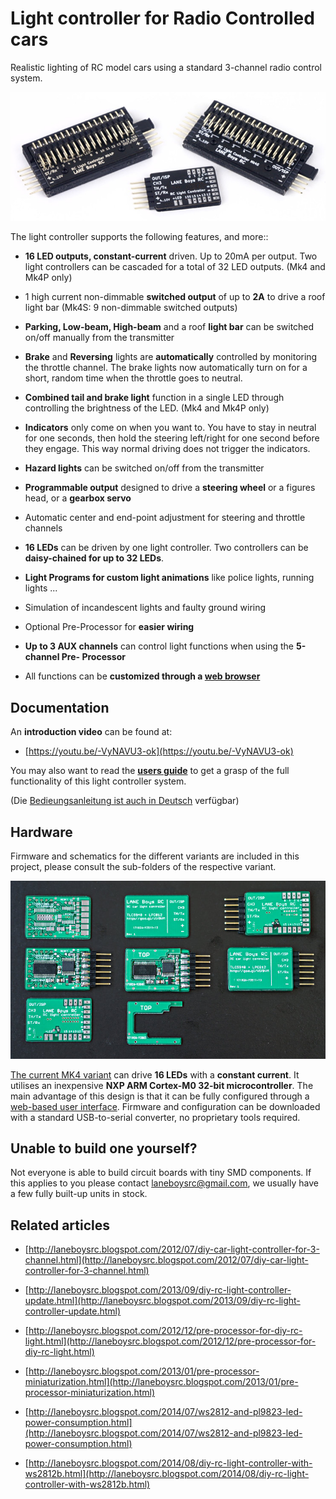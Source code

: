 # Light controller for Radio Controlled cars

Realistic lighting of RC model cars using a standard 3-channel radio control system.

![MK4 light controller revision 2 PCB](doc/mk4-mk4p-mk4s-for-frontpage.jpg)

The light controller supports the following features, and more::

- **16 LED outputs, constant-current** driven. Up to 20mA per output. Two light
controllers can be cascaded for a total of 32 LED outputs.
(Mk4 and Mk4P only)

- 1 high current non-dimmable **switched output** of up to **2A** to drive a roof light bar
(Mk4S: 9 non-dimmable switched outputs)

- **Parking, Low-beam, High-beam** and a roof **light bar** can be switched on/off manually from the transmitter

- **Brake** and **Reversing** lights are **automatically** controlled by monitoring the throttle channel. The brake lights now automatically turn on for a short, random time when the throttle goes to neutral.

- **Combined tail and brake light** function in a single LED through controlling the brightness of the LED. (Mk4 and Mk4P only)

- **Indicators** only come on when you want to. You have to stay in neutral for one seconds, then hold the steering left/right for one second before they engage. This way normal driving does not trigger the indicators.

- **Hazard lights** can be switched on/off from the transmitter

- **Programmable output** designed to drive a **steering wheel** or a figures head, or a
**gearbox servo**

- Automatic center and end-point adjustment for steering and throttle channels

- **16 LEDs** can be driven by one light controller. Two controllers can be **daisy-chained for up to 32 LEDs**.

- **Light Programs for custom light animations** like police lights, running lights ...

- Simulation of incandescent lights and faulty ground wiring

- Optional Pre-Processor for **easier wiring**

- **Up to 3 AUX channels** can control light functions when using the **5-channel Pre-
Processor**

- All functions can be **customized through a [web browser](https://laneboysrc.github.io/rc-light-controller/)**


## Documentation

An **introduction video** can be found at:

- [https://youtu.be/-VyNAVU3-ok](https://youtu.be/-VyNAVU3-ok)

You may also want to read the **[users guide](doc/light-controller-instructions-mk4.pdf)** to get a grasp of the full functionality of this light controller system.

(Die [Bedieungsanleitung ist auch in Deutsch](doc/light-controller-instructions-mk4-deutsch.pdf) verfügbar)

## Hardware

Firmware and schematics for the different variants are included in this project, please consult the sub-folders of the respective variant.

![MK4 light controller in various state of assembly](doc/light-controller-mk4-tlc5940-lpc812.jpg)

[The current MK4 variant](mk4-tlc5940-lpc812/) can drive **16 LEDs** with a **constant current**. It utilises an inexpensive **NXP ARM Cortex-M0 32-bit microcontroller**.
The main advantage of this design is that it can be fully configured through a [web-based user interface](https://laneboysrc.github.io/rc-light-controller/). Firmware and configuration can be downloaded with a standard USB-to-serial converter, no proprietary tools required.



## Unable to build one yourself?

Not everyone is able to build circuit boards with tiny SMD components. If this applies to you please contact [laneboysrc@gmail.com](mailto:laneboysrc@gmail.com), we usually have a few fully built-up units in stock.


## Related articles

- [http://laneboysrc.blogspot.com/2012/07/diy-car-light-controller-for-3-channel.html](http://laneboysrc.blogspot.com/2012/07/diy-car-light-controller-for-3-channel.html)

- [http://laneboysrc.blogspot.com/2013/09/diy-rc-light-controller-update.html](http://laneboysrc.blogspot.com/2013/09/diy-rc-light-controller-update.html)

- [http://laneboysrc.blogspot.com/2012/12/pre-processor-for-diy-rc-light.html](http://laneboysrc.blogspot.com/2012/12/pre-processor-for-diy-rc-light.html)

- [http://laneboysrc.blogspot.com/2013/01/pre-processor-miniaturization.html](http://laneboysrc.blogspot.com/2013/01/pre-processor-miniaturization.html)

- [http://laneboysrc.blogspot.com/2014/07/ws2812-and-pl9823-led-power-consumption.html](http://laneboysrc.blogspot.com/2014/07/ws2812-and-pl9823-led-power-consumption.html)

- [http://laneboysrc.blogspot.com/2014/08/diy-rc-light-controller-with-ws2812b.html](http://laneboysrc.blogspot.com/2014/08/diy-rc-light-controller-with-ws2812b.html)
